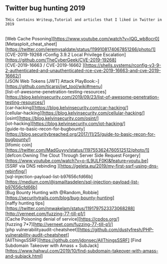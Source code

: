 ## Twitter bug hunting 2019
``THis Contains Writeup,Tutorial and articles that I liked in Twitter in 2019``<br><br>

[Web Cache Posoning][https://www.youtube.com/watch?v=IQG_wb8ocr0]<br>
[Metasploit_cheat_sheet][https://twitter.com/jeremysaldate/status/1199108174067851266/photo/1]<br>
[CVE-2019-19268 rConfig 3.9.2 Local Privilege Escalation][https://github.com/TheCyberGeek/CVE-2019-19268]<br>
[CVE-2019-16663 / CVE-2019-16662 ][https://shells.systems/rconfig-v3-9-2-authenticated-and-unauthenticated-rce-cve-2019-16663-and-cve-2019-16662/]<br>
[JSON Web Tokens [JWT] Attack PlayBook:-][https://github.com/ticarpi/jwt_tool/wiki#menu]<br>
[list-of-awesome-penetration-testing-resources][https://blog.kelvinsecurity.com/2019/09/23/list-of-awesome-penetration-testing-resources/]<br>
[car-hacking][https://blog.kelvinsecurity.com/car-hacking/]<br>
[cellular-hacking][https://blog.kelvinsecurity.com/cellular-hacking/]<br>
[osint][https://blog.kelvinsecurity.com/osint/]<br>
[iot-hacking][https://blog.kelvinsecurity.com/iot-hacking/]<br>
[guide-to-basic-recon-for-bugbounty] [https://blog.securitybreached.org/2017/11/25/guide-to-basic-recon-for-bugbounty/]<br>
[lifomic coin][https://twitter.com/MadGuyyy/status/1197553624760512512/photo/1]<br>
[defcon:Owning The Clout Through Server Side Request Forgery][https://www.youtube.com/watch?v=o-tL9ULF0KI&feature=youtu.be]<br>
[SSRF via DNS rebinding ][https://geleta.eu/2019/my-first-ssrf-using-dns-rebinfing/]<br>
[sql-injection-payload-list-b97656cfd66b][https://medium.com/@ismailtasdelen/sql-injection-payload-list-b97656cfd66b]<br>
[Bug Bounty Hunting with ⁦⁦@Random_Robbie][https://securitytrails.com/blog/bug-bounty-hunting]<br>
[naffy hunting tips][https://twitter.com/nnwakelam/status/1191797523373068288]<br>
[http://verneet.com/fuzzing-77-till-p1/]<br>
[Cache Poisoning denial of service][https://cpdos.org/]<br>
[fuzzing 7*7][http://verneet.com/fuzzing-77-till-p1/]<br>
[php vulnerabilityaudit-cheatsheet][https://github.com/dustyfresh/PHP-vulnerability-audit-cheatsheet]<br>
[AllThingsSSRF][https://github.com/jdonsec/AllThingsSSRF]
[Find Subdomain Takeover with Amass + SubJack][https://www.hahwul.com/2019/10/find-subdomain-takeover-with-amass-and-subjack.html]

